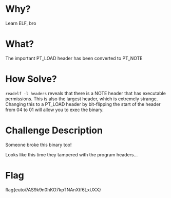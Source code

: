 # Why?
Learn ELF, bro

# What? 
The important PT_LOAD header has been converted to PT_NOTE

# How Solve?
`readelf -l headers` reveals that there is a NOTE header that has executable permissions. This is also the largest header, which is extremely strange. Changing this to a PT_LOAD header by bit-flipping the start of the header from 04 to 01 will allow you to exec the binary.

# Challenge Description
Someone broke this binary too! 

Looks like this time they tampered with the program headers...

# Flag
flag{eutoi7AS9k9n0hKO7kpTNAnXtf6LxUXX}
